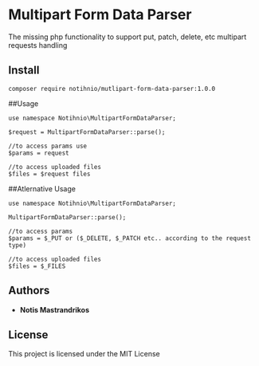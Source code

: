 # Multipart Form Data Parser

The missing php functionality to support put, patch, delete, etc multipart requests handling 

## Install

```
composer require notihnio/mutlipart-form-data-parser:1.0.0
```
##Usage

```
use namespace Notihnio\MultipartFormDataParser;

$request = MultipartFormDataParser::parse();

//to access params use
$params = request

//to access uploaded files
$files = $request files
```

##Atlernative Usage
```
use namespace Notihnio\MultipartFormDataParser;

MultipartFormDataParser::parse();

//to access params
$params = $_PUT or ($_DELETE, $_PATCH etc.. according to the request type)

//to access uploaded files
$files = $_FILES
```

## Authors

* **Notis Mastrandrikos**

## License

This project is licensed under the MIT License

